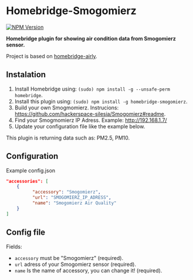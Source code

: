 # Homebridge-Smogomierz
[![NPM Version](https://img.shields.io/npm/v/homebridge-smogomierz.svg)](https://www.npmjs.com/package/homebridge-smogomierz)

**Homebridge plugin for showing air condition data from Smogomierz sensor.**

Project is based on [homebridge-airly](https://github.com/beniaminrychter/homebridge-airly).

## Instalation
1. Install Homebridge using: `(sudo) npm install -g --unsafe-perm homebridge`.
1. Install this plugin using: `(sudo) npm install -g homebridge-smogomierz`.
1. Build your own Smogmomierz. Instrucions: <https://github.com/hackerspace-silesia/Smogomierz#readme>.
1. Find your Smogmomierz IP Adress. Example: http://192.168.1.7/
1. Update your configuration file like the example below.

This plugin is returning data such as: PM2.5, PM10.

## Configuration
Example config.json

```json
"accessories": [
    {
          "accessory": "Smogomierz",
          "url": "SMOGOMIERZ_IP_ADRESS",
          "name": "Smogomierz Air Quality"
    }
]
```

## Config file
Fields:
- `accessory` must be "Smogomierz" (required).
- `url` adress of your Smogomierz sensor (required).
- `name` Is the name of accessory, you can change it! (required).